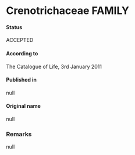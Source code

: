# Crenotrichaceae FAMILY

#### Status
ACCEPTED

#### According to
The Catalogue of Life, 3rd January 2011

#### Published in
null

#### Original name
null

### Remarks
null